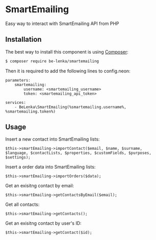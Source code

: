 # SmartEmailing

Easy way to interact with SmartEmailing API from PHP

## Installation

The best way to install this component is using [Composer](http://getcomposer.org/):

```sh
$ composer require be-lenka/smartemailing
```

Then it is required to add the following lines to config.neon:

```
parameters:
	smartemailing:
		username: <smartemailing_username>
		token: <smartemailing_api_token>

services:
	- BeLenka\SmartEmailing(%smartemailing.username%, %smartemailing.token%)
```

## Usage

Insert a new contact into SmartEmailing lists:

```
$this->smartEmailing->importContact($email, $name, $surname, $language, $contactLists, $properties, $customFields, $purposes, $settings);
```

Insert a order data into SmartEmailing lists:

```
$this->smartEmailing->importOrders($data);
```

Get an exisitng contact by email:

```
$this->smartEmailing->getContactsByEmail($email);
```

Get all contacts:

```
$this->smartEmailing->getContacts();
```

Get an exisitng contact by user's ID:

```
$this->smartEmailing->getContact($id);
```




